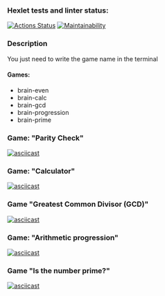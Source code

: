 ### Hexlet tests and linter status:
[![Actions Status](https://github.com/Vyacheslav-Matyushin/frontend-project-44/actions/workflows/hexlet-check.yml/badge.svg)](https://github.com/Vyacheslav-Matyushin/frontend-project-44/actions)
[![Maintainability](https://api.codeclimate.com/v1/badges/a4b5a292ecfbe5717461/maintainability)](https://codeclimate.com/github/Vyacheslav-Matyushin/brain-games/maintainability)
### Description
You just need to write the game name in the terminal
#### Games:
+ brain-even
+ brain-calc
+ brain-gcd
+ brain-progression
+ brain-prime

### Game: "Parity Check"
[![asciicast](https://asciinema.org/a/4piTWwhN4RXjoasZep17CQ0QD.svg)](https://asciinema.org/a/4piTWwhN4RXjoasZep17CQ0QD)

### Game: "Calculator"
[![asciicast](https://asciinema.org/a/A4lOhMerqWEu5wN3rdENoLi5G.svg)](https://asciinema.org/a/A4lOhMerqWEu5wN3rdENoLi5G)

### Game "Greatest Common Divisor (GCD)"
[![asciicast](https://asciinema.org/a/pABg28dgCKm4v5CzF9YGmqgXK.svg)](https://asciinema.org/a/pABg28dgCKm4v5CzF9YGmqgXK)

### Game: "Arithmetic progression"
[![asciicast](https://asciinema.org/a/j01yyJJw9GfMm8DEhaAojE72j.svg)](https://asciinema.org/a/j01yyJJw9GfMm8DEhaAojE72j)

### Game "Is the number prime?"
[![asciicast](https://asciinema.org/a/bqJSzNmdjyF7wFT2UlkMPpnn0.svg)](https://asciinema.org/a/bqJSzNmdjyF7wFT2UlkMPpnn0)
